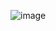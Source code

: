 ![image](https://github.com/shashikiran6sk/Bus_Timings_Web_App/assets/158765422/97bb1f34-8597-465d-a3a8-7609c920679f)
